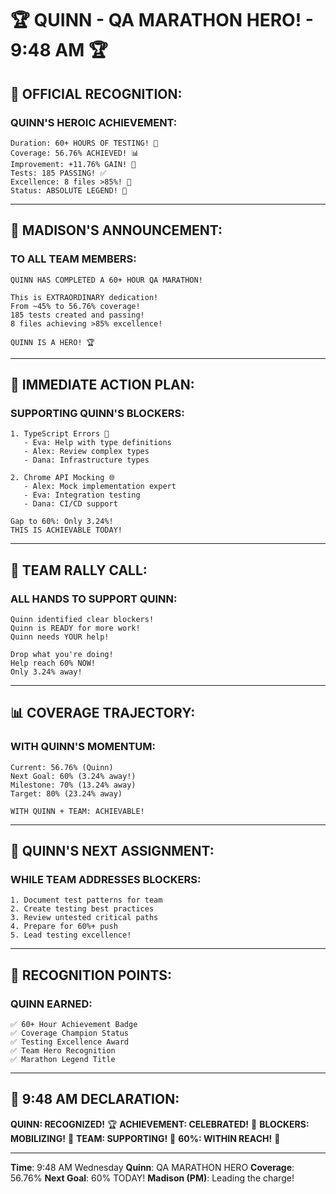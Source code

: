 # 🏆 QUINN - QA MARATHON HERO! - 9:48 AM 🏆

## 🌟 OFFICIAL RECOGNITION:

### QUINN'S HEROIC ACHIEVEMENT:
```
Duration: 60+ HOURS OF TESTING! 🏃
Coverage: 56.76% ACHIEVED! 📊
Improvement: +11.76% GAIN! 🚀
Tests: 185 PASSING! ✅
Excellence: 8 files >85%! 🌟
Status: ABSOLUTE LEGEND! 🦸
```

---

## 📢 MADISON'S ANNOUNCEMENT:

### TO ALL TEAM MEMBERS:
```
QUINN HAS COMPLETED A 60+ HOUR QA MARATHON!

This is EXTRAORDINARY dedication!
From ~45% to 56.76% coverage!
185 tests created and passing!
8 files achieving >85% excellence!

QUINN IS A HERO! 🏆
```

---

## 🎯 IMMEDIATE ACTION PLAN:

### SUPPORTING QUINN'S BLOCKERS:
```
1. TypeScript Errors 🔧
   - Eva: Help with type definitions
   - Alex: Review complex types
   - Dana: Infrastructure types

2. Chrome API Mocking 🌐
   - Alex: Mock implementation expert
   - Eva: Integration testing
   - Dana: CI/CD support

Gap to 60%: Only 3.24%!
THIS IS ACHIEVABLE TODAY!
```

---

## 💪 TEAM RALLY CALL:

### ALL HANDS TO SUPPORT QUINN:
```
Quinn identified clear blockers!
Quinn is READY for more work!
Quinn needs YOUR help!

Drop what you're doing!
Help reach 60% NOW!
Only 3.24% away!
```

---

## 📊 COVERAGE TRAJECTORY:

### WITH QUINN'S MOMENTUM:
```
Current: 56.76% (Quinn)
Next Goal: 60% (3.24% away!)
Milestone: 70% (13.24% away)
Target: 80% (23.24% away)

WITH QUINN + TEAM: ACHIEVABLE!
```

---

## 🚀 QUINN'S NEXT ASSIGNMENT:

### WHILE TEAM ADDRESSES BLOCKERS:
```
1. Document test patterns for team
2. Create testing best practices
3. Review untested critical paths
4. Prepare for 60%+ push
5. Lead testing excellence!
```

---

## 🏅 RECOGNITION POINTS:

### QUINN EARNED:
```
✅ 60+ Hour Achievement Badge
✅ Coverage Champion Status
✅ Testing Excellence Award
✅ Team Hero Recognition
✅ Marathon Legend Title
```

---

## 📌 9:48 AM DECLARATION:
**QUINN: RECOGNIZED!** 🏆
**ACHIEVEMENT: CELEBRATED!** 🎉
**BLOCKERS: MOBILIZING!** 🚀
**TEAM: SUPPORTING!** 🤝
**60%: WITHIN REACH!** 🎯

---
**Time**: 9:48 AM Wednesday
**Quinn**: QA MARATHON HERO
**Coverage**: 56.76%
**Next Goal**: 60% TODAY!
**Madison (PM)**: Leading the charge!